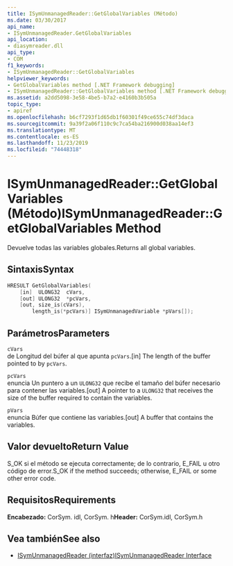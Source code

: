 ```yaml
---
title: ISymUnmanagedReader::GetGlobalVariables (Método)
ms.date: 03/30/2017
api_name:
- ISymUnmanagedReader.GetGlobalVariables
api_location:
- diasymreader.dll
api_type:
- COM
f1_keywords:
- ISymUnmanagedReader::GetGlobalVariables
helpviewer_keywords:
- GetGlobalVariables method [.NET Framework debugging]
- ISymUnmanagedReader::GetGlobalVariables method [.NET Framework debugging]
ms.assetid: a2dd5098-3e58-4be5-b7a2-e4160b3b505a
topic_type:
- apiref
ms.openlocfilehash: b6cf7293f1d65db1f60301f49ce655c74df3daca
ms.sourcegitcommit: 9a39f2a06f110c9c7ca54ba216900d038aa14ef3
ms.translationtype: MT
ms.contentlocale: es-ES
ms.lasthandoff: 11/23/2019
ms.locfileid: "74448318"
---
```

# <a name="isymunmanagedreadergetglobalvariables-method"></a><span data-ttu-id="c0692-102">ISymUnmanagedReader::GetGlobalVariables (Método)</span><span class="sxs-lookup"><span data-stu-id="c0692-102">ISymUnmanagedReader::GetGlobalVariables Method</span></span>
<span data-ttu-id="c0692-103">Devuelve todas las variables globales.</span><span class="sxs-lookup"><span data-stu-id="c0692-103">Returns all global variables.</span></span>  
  
## <a name="syntax"></a><span data-ttu-id="c0692-104">Sintaxis</span><span class="sxs-lookup"><span data-stu-id="c0692-104">Syntax</span></span>  
  
```cpp  
HRESULT GetGlobalVariables(  
    [in]  ULONG32  cVars,  
    [out] ULONG32  *pcVars,  
    [out, size_is(cVars),  
        length_is(*pcVars)] ISymUnmanagedVariable *pVars[]);  
```  
  
## <a name="parameters"></a><span data-ttu-id="c0692-105">Parámetros</span><span class="sxs-lookup"><span data-stu-id="c0692-105">Parameters</span></span>  
 `cVars`  
 <span data-ttu-id="c0692-106">de Longitud del búfer al que apunta `pcVars`.</span><span class="sxs-lookup"><span data-stu-id="c0692-106">[in] The length of the buffer pointed to by `pcVars`.</span></span>  
  
 `pcVars`  
 <span data-ttu-id="c0692-107">enuncia Un puntero a un `ULONG32` que recibe el tamaño del búfer necesario para contener las variables.</span><span class="sxs-lookup"><span data-stu-id="c0692-107">[out] A pointer to a `ULONG32` that receives the size of the buffer required to contain the variables.</span></span>  
  
 `pVars`  
 <span data-ttu-id="c0692-108">enuncia Búfer que contiene las variables.</span><span class="sxs-lookup"><span data-stu-id="c0692-108">[out] A buffer that contains the variables.</span></span>  
  
## <a name="return-value"></a><span data-ttu-id="c0692-109">Valor devuelto</span><span class="sxs-lookup"><span data-stu-id="c0692-109">Return Value</span></span>  
 <span data-ttu-id="c0692-110">S_OK si el método se ejecuta correctamente; de lo contrario, E_FAIL u otro código de error.</span><span class="sxs-lookup"><span data-stu-id="c0692-110">S_OK if the method succeeds; otherwise, E_FAIL or some other error code.</span></span>  
  
## <a name="requirements"></a><span data-ttu-id="c0692-111">Requisitos</span><span class="sxs-lookup"><span data-stu-id="c0692-111">Requirements</span></span>  
 <span data-ttu-id="c0692-112">**Encabezado:** CorSym. idl, CorSym. h</span><span class="sxs-lookup"><span data-stu-id="c0692-112">**Header:** CorSym.idl, CorSym.h</span></span>  
  
## <a name="see-also"></a><span data-ttu-id="c0692-113">Vea también</span><span class="sxs-lookup"><span data-stu-id="c0692-113">See also</span></span>

- [<span data-ttu-id="c0692-114">ISymUnmanagedReader (interfaz)</span><span class="sxs-lookup"><span data-stu-id="c0692-114">ISymUnmanagedReader Interface</span></span>](../../../../docs/framework/unmanaged-api/diagnostics/isymunmanagedreader-interface.md)
